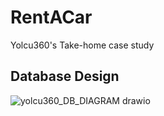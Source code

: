 # RentACar
Yolcu360's Take-home case study

## Database Design

![yolcu360_DB_DIAGRAM drawio](https://user-images.githubusercontent.com/29152340/175791225-f93543a4-719a-4bf9-8be8-8e0b12b97349.svg)
